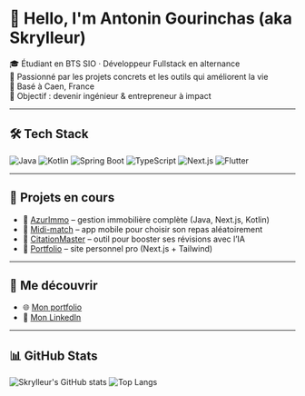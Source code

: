 # 👋 Hello, I'm Antonin Gourinchas (aka Skrylleur)

🎓 Étudiant en BTS SIO · Développeur Fullstack en alternance  
🚀 Passionné par les projets concrets et les outils qui améliorent la vie  
📍 Basé à Caen, France  
🧠 Objectif : devenir ingénieur & entrepreneur à impact

---

## 🛠️ Tech Stack

![Java](https://img.shields.io/badge/Java-ED8B00?style=for-the-badge&logo=java&logoColor=white)
![Kotlin](https://img.shields.io/badge/Kotlin-7F52FF?style=for-the-badge&logo=kotlin&logoColor=white)
![Spring Boot](https://img.shields.io/badge/Spring_Boot-6DB33F?style=for-the-badge&logo=spring-boot&logoColor=white)
![TypeScript](https://img.shields.io/badge/TypeScript-3178C6?style=for-the-badge&logo=typescript&logoColor=white)
![Next.js](https://img.shields.io/badge/Next.js-000000?style=for-the-badge&logo=nextdotjs&logoColor=white)
![Flutter](https://img.shields.io/badge/Flutter-02569B?style=for-the-badge&logo=flutter&logoColor=white)

---

## 🧪 Projets en cours

- 🏢 [AzurImmo](https://github.com/Skrylleur/API_Azurimmo) – gestion immobilière complète (Java, Next.js, Kotlin)
- 🎯 [Midi-match](https://github.com/Skrylleur/Midi-match) – app mobile pour choisir son repas aléatoirement
- 🧠 [CitationMaster](https://github.com/Skrylleur/CitationMaster) – outil pour booster ses révisions avec l’IA
- 💼 [Portfolio](https://github.com/Skrylleur/Portfolio-2025) – site personnel pro (Next.js + Tailwind)

---

## 🔗 Me découvrir

- 🌐 [Mon portfolio](https://gournchas.com)
- 💼 [Mon LinkedIn](https://www.linkedin.com/in/antonin-gourinchas/)

---

## 📊 GitHub Stats

![Skrylleur's GitHub stats](https://github-readme-stats.vercel.app/api?username=Skrylleur&show_icons=true&theme=tokyonight)
![Top Langs](https://github-readme-stats.vercel.app/api/top-langs/?username=Skrylleur&layout=compact&theme=tokyonight)
